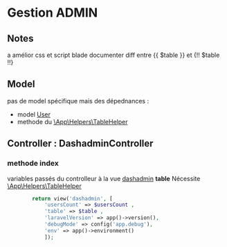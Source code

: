 # Gestion ADMIN

## Notes
a amélior css et script
blade documenter diff entre {{ $table }} et	{!! $table !!} 


## Model 
pas de model spécifique mais des dépednances :
- model [User](./users/User.php)
- methode du [\App\Helpers\TableHelper](./TableHelper.php)

## Controller : DashadminController

### methode index

variables passés du controlleur à la vue [dashadmin](./dashadmin.blade.php)
**table** Nécessite [\App\Helpers\TableHelper](./TableHelper.php)

```php
		return view('dashadmin', [
			'usersCount' => $usersCount ,
			'table' => $table ,
			'laravelVersion' => app()->version(),
			'debugMode' => config('app.debug'),	
			'env' => app()->environment()		
			]);
```
